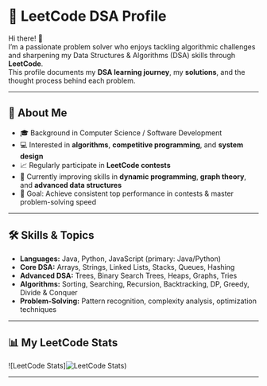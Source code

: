 # 🧩 LeetCode DSA Profile

Hi there! 👋  
I’m a passionate problem solver who enjoys tackling algorithmic challenges and sharpening my Data Structures & Algorithms (DSA) skills through **LeetCode**.  
This profile documents my **DSA learning journey**, my **solutions**, and the thought process behind each problem.

---

## 🚀 About Me
- 🎓 Background in Computer Science / Software Development
- 💻 Interested in **algorithms**, **competitive programming**, and **system design**
- 📈 Regularly participate in **LeetCode contests**
- 🌱 Currently improving skills in **dynamic programming**, **graph theory**, and **advanced data structures**
- 📍 Goal: Achieve consistent top performance in contests & master problem-solving speed

---

## 🛠️ Skills & Topics
- **Languages:** Java, Python, JavaScript (primary: Java/Python)
- **Core DSA:** Arrays, Strings, Linked Lists, Stacks, Queues, Hashing
- **Advanced DSA:** Trees, Binary Search Trees, Heaps, Graphs, Tries
- **Algorithms:** Sorting, Searching, Recursion, Backtracking, DP, Greedy, Divide & Conquer
- **Problem-Solving:** Pattern recognition, complexity analysis, optimization techniques

---

## 📊 My LeetCode Stats
![LeetCode Stats]![LeetCode Stats](https://leetcard.jacoblin.cool/arjunpangunuri?theme=catppuccinMocha&font=Poppins&ext=heatmap))

---
